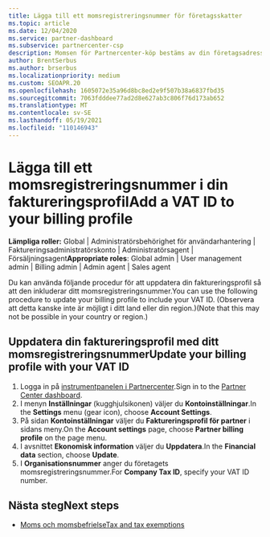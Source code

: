 ```yaml
---
title: Lägga till ett momsregistreringsnummer för företagsskatter
ms.topic: article
ms.date: 12/04/2020
ms.service: partner-dashboard
ms.subservice: partnercenter-csp
description: Momsen för Partnercenter-köp bestäms av din företagsadress. Företag i vissa länder kan ange sitt momsnummer eller lokal motsvarighet.
author: BrentSerbus
ms.author: brserbus
ms.localizationpriority: medium
ms.custom: SEOAPR.20
ms.openlocfilehash: 1605072e35a96d8bc8ed2e9f507b38a6837fbd35
ms.sourcegitcommit: 7063fdddee77ad2d8e627ab3c806f76d173ab652
ms.translationtype: MT
ms.contentlocale: sv-SE
ms.lasthandoff: 05/19/2021
ms.locfileid: "110146943"
---
```

# <a name="add-a-vat-id-to-your-billing-profile"></a><span data-ttu-id="47f9d-104">Lägga till ett momsregistreringsnummer i din faktureringsprofil</span><span class="sxs-lookup"><span data-stu-id="47f9d-104">Add a VAT ID to your billing profile</span></span>

<span data-ttu-id="47f9d-105">**Lämpliga roller:** Global | Administratörsbehörighet för användarhantering | Faktureringsadministratörskonto | Administratörsagent | Försäljningsagent</span><span class="sxs-lookup"><span data-stu-id="47f9d-105">**Appropriate roles**: Global admin | User management admin | Billing admin | Admin agent | Sales agent</span></span>

<span data-ttu-id="47f9d-106">Du kan använda följande procedur för att uppdatera din faktureringsprofil så att den inkluderar ditt momsregistreringsnummer.</span><span class="sxs-lookup"><span data-stu-id="47f9d-106">You can use the following procedure to update your billing profile to include your VAT ID.</span></span> <span data-ttu-id="47f9d-107">(Observera att detta kanske inte är möjligt i ditt land eller din region.)</span><span class="sxs-lookup"><span data-stu-id="47f9d-107">(Note that this may not be possible in your country or region.)</span></span>

## <a name="update-your-billing-profile-with-your-vat-id"></a><span data-ttu-id="47f9d-108">Uppdatera din faktureringsprofil med ditt momsregistreringsnummer</span><span class="sxs-lookup"><span data-stu-id="47f9d-108">Update your billing profile with your VAT ID</span></span>

1. <span data-ttu-id="47f9d-109">Logga in på [instrumentpanelen i Partnercenter](https://partner.microsoft.com/dashboard/).</span><span class="sxs-lookup"><span data-stu-id="47f9d-109">Sign in to the [Partner Center dashboard](https://partner.microsoft.com/dashboard/).</span></span>
2. <span data-ttu-id="47f9d-110">I menyn **Inställningar** (kugghjulsikonen) väljer du **Kontoinställningar**.</span><span class="sxs-lookup"><span data-stu-id="47f9d-110">In the **Settings** menu (gear icon), choose **Account Settings**.</span></span>
3. <span data-ttu-id="47f9d-111">På sidan **Kontoinställningar** väljer du **Faktureringsprofil för partner** i sidans meny.</span><span class="sxs-lookup"><span data-stu-id="47f9d-111">On the **Account settings** page, choose **Partner billing profile** on the page menu.</span></span>
4. <span data-ttu-id="47f9d-112">I avsnittet **Ekonomisk information** väljer du **Uppdatera**.</span><span class="sxs-lookup"><span data-stu-id="47f9d-112">In the **Financial data** section, choose **Update**.</span></span>
5. <span data-ttu-id="47f9d-113">I **Organisationsnummer** anger du företagets momsregistreringsnummer.</span><span class="sxs-lookup"><span data-stu-id="47f9d-113">For **Company Tax ID**, specify your VAT ID number.</span></span>

## <a name="next-steps"></a><span data-ttu-id="47f9d-114">Nästa steg</span><span class="sxs-lookup"><span data-stu-id="47f9d-114">Next steps</span></span>

- [<span data-ttu-id="47f9d-115">Moms och momsbefrielse</span><span class="sxs-lookup"><span data-stu-id="47f9d-115">Tax and tax exemptions</span></span>](tax-and-tax-exemptions.md)
